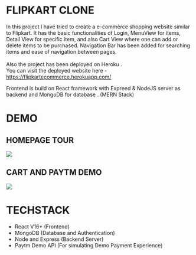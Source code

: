 # FLIPKART CLONE

In this project I have tried to create a e-commerce shopping website similar to Flipkart. It has the basic functionalities of Login, MenuView for items, Detail View for specific item, and also Cart View where one can add or delete items to be purchased.
Navigation Bar has been added for searching items and ease of navigation between pages.
<br>
<br>
Also the project has been deployed on Heroku .<br>
You can visit the deployed website here - <u>https://flipkartecommerce.herokuapp.com/ </u> <br>

Frontend is build on React framework with Expreed & NodeJS server as backend and MongoDB for database . (MERN Stack)
<br>

# DEMO

## HOMEPAGE TOUR
![](https://github.com/anshumyname/FlipkartClone/blob/main/videos/homepage_tour.gif)

## CART AND PAYTM DEMO
![](https://github.com/anshumyname/FlipkartClone/blob/main/videos/addtocart.gif)


# TECHSTACK
- React V16+ (Frontend)
- MongoDB (Database and Authentication)
- Node and Express (Backend Server)
- Paytm Demo API (For simulating Demo Payment Experience)





